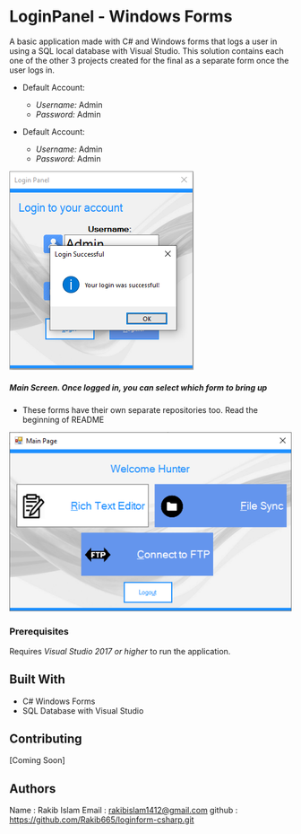 # LoginPanel - Windows Forms

A basic application made with C# and Windows forms that logs a user in using a SQL local database
with Visual Studio. This solution contains each one of the other 3 projects created for the final 
as a separate form once the user logs in.  


* Default Account:
  * *Username:* Admin
  * *Password:* Admin

* Default Account:
  * *Username:* Admin
  * *Password:* Admin

![Image of Program](README_Images/AppEx2.png)

##### Main Screen. Once logged in, you can select which form to bring up 

* These forms have their own separate repositories too. Read the beginning of README

![Image of Program](README_Images/AppEx3.png)

### Prerequisites

Requires *Visual Studio 2017 or higher* to run the application.

## Built With

* C# Windows Forms
* SQL Database with Visual Studio

## Contributing

[Coming Soon]

## Authors

Name 	: Rakib Islam 
Email	: rakibislam1412@gmail.com
github	: https://github.com/Rakib665/loginform-csharp.git




